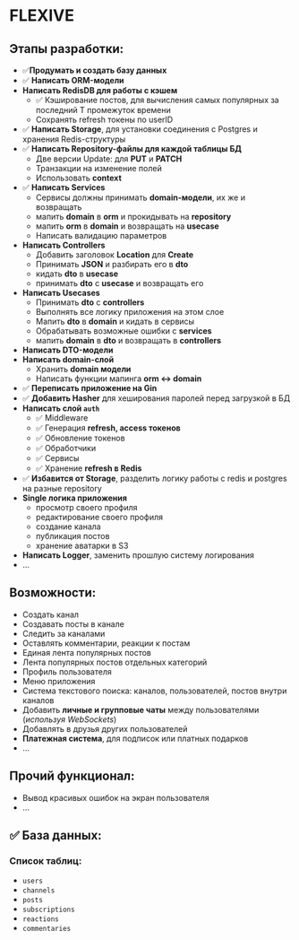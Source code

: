 # FLEXIVE 

## Этапы разработки:
- ✅**Продумать и создать базу данных**
- ✅ **Написать ORM-модели**
- **Написать RedisDB для работы с кэшем**
    - ✅ Кэширование постов, для вычисления самых популярных за последний T промежуток времени
    - Сохранять refresh токены по userID
- ✅ **Написать Storage**, для установки соединения с Postgres и хранения Redis-структуры
- ✅ **Написать Repository-файлы для каждой таблицы БД**
    - Две версии Update: для **PUT** и **PATCH**
    - Транзакции на изменение полей
    - Использовать **context**
- ✅ **Написать Services**
    - Сервисы должны принимать **domain-модели**, их же и возвращать
    - мапить **domain** в **orm** и прокидывать на **repository**
    - мапить **orm** в **domain** и возвращать на **usecase**
    - Написать валидацию параметров
-  **Написать Controllers**
    - Добавить заголовок **Location** для **Create**
    - Принимать **JSON** и разбирать его в **dto**
    - кидать **dto** в **usecase**
    - принимать **dto** с **usecase** и возвращать его
- **Написать Usecases**
    - Принимать **dto** с **controllers**
    - Выполнять все логику приложения на этом слое
    - Мапить **dto** в **domain** и кидать в сервисы
    - Обрабатывать возможные ошибки с **services**
    - мапить **domain** в **dto** и возвращать в **controllers**
- **Написать DTO-модели**
- **Написать domain-слой**
    - Хранить **domain модели** 
    - Написать функции мапинга **orm <-> domain** 
- ✅ **Переписать приложение на Gin**
- ✅ **Добавить Hasher** для хеширования паролей перед загрузкой в БД
- **Написать слой `auth`**
    - ✅ Middleware
    - ✅ Генерация **refresh, access токенов**
    - ✅ Обновление токенов
    - ✅ Обработчики
    - ✅ Сервисы
    - ✅ Хранение **refresh в Redis**
- ✅ **Избавится от Storage**, разделить логику работы с redis и postgres на разные repository
- **Single логика приложения**
    - просмотр своего профиля
    - редактирование своего профиля
    - создание канала
    - публикация постов
    - хранение аватарки в S3
- **Написать Logger**, заменить прошлую систему логирования
- ...

## Возможности:
- Создать канал
- Создавать посты в канале
- Следить за каналами
- Оставлять комментарии, реакции к постам
- Единая лента популярных постов
- Лента популярных постов отдельных категорий
- Профиль пользователя
- Меню приложения
- Система текстового поиска: каналов, пользователей, постов внутри каналов
- Добавить **личные и групповые чаты** между пользователями (*используя WebSockets*)
- Добавлять в друзья других пользователей
- **Платежная система**, для подписок или платных подарков
- ...

## Прочий функционал:
- Вывод красивых ошибок на экран пользователя
- ...

## ✅ База данных:
### **Список таблиц:**
- `users`
- `channels`
- `posts`
- `subscriptions`
- `reactions`
- `commentaries`
